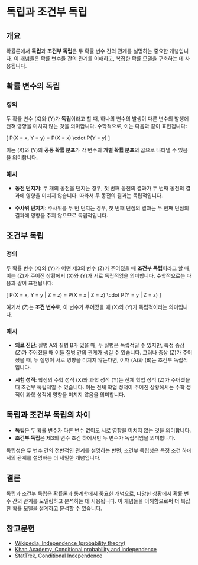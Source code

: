 # 독립과 조건부 독립

## 개요
확률론에서 **독립**과 **조건부 독립**은 두 확률 변수 간의 관계를 설명하는 중요한 개념입니다. 이 개념들은 확률 변수들 간의 관계를 이해하고, 복잡한 확률 모델을 구축하는 데 사용됩니다.

## 확률 변수의 독립

### 정의
두 확률 변수 \(X\)와 \(Y\)가 **독립**이라고 할 때, 하나의 변수의 발생이 다른 변수의 발생에 전혀 영향을 미치지 않는 것을 의미합니다. 수학적으로, 이는 다음과 같이 표현됩니다:

\[
P(X = x, Y = y) = P(X = x) \cdot P(Y = y)
\]

이는 \(X\)와 \(Y\)의 **공동 확률 분포**가 각 변수의 **개별 확률 분포**의 곱으로 나타낼 수 있음을 의미합니다.

### 예시
- **동전 던지기**: 두 개의 동전을 던지는 경우, 첫 번째 동전의 결과가 두 번째 동전의 결과에 영향을 미치지 않습니다. 따라서 두 동전의 결과는 독립적입니다.

- **주사위 던지기**: 주사위를 두 번 던지는 경우, 첫 번째 던짐의 결과는 두 번째 던짐의 결과에 영향을 주지 않으므로 독립적입니다.

## 조건부 독립

### 정의
두 확률 변수 \(X\)와 \(Y\)가 어떤 제3의 변수 \(Z\)가 주어졌을 때 **조건부 독립**이라고 할 때, 이는 \(Z\)가 주어진 상황에서 \(X\)와 \(Y\)가 서로 독립적임을 의미합니다. 수학적으로는 다음과 같이 표현됩니다:

\[
P(X = x, Y = y | Z = z) = P(X = x | Z = z) \cdot P(Y = y | Z = z)
\]

여기서 \(Z\)는 **조건 변수**로, 이 변수가 주어졌을 때 \(X\)와 \(Y\)가 독립적이라는 의미입니다.

### 예시
- **의료 진단**: 질병 A와 질병 B가 있을 때, 두 질병은 독립적일 수 있지만, 특정 증상 \(Z\)가 주어졌을 때 이들 질병 간의 관계가 생길 수 있습니다. 그러나 증상 \(Z\)가 주어졌을 때, 두 질병이 서로 영향을 미치지 않는다면, 이때 \(A\)와 \(B\)는 조건부 독립적입니다.

- **시험 성적**: 학생의 수학 성적 \(X\)와 과학 성적 \(Y\)는 전체 학업 성적 \(Z\)가 주어졌을 때 조건부 독립적일 수 있습니다. 이는 전체 학업 성적이 주어진 상황에서는 수학 성적이 과학 성적에 영향을 미치지 않음을 의미합니다.

## 독립과 조건부 독립의 차이

- **독립**은 두 확률 변수가 다른 변수 없이도 서로 영향을 미치지 않는 것을 의미합니다.
- **조건부 독립**은 제3의 변수 조건 하에서만 두 변수가 독립적임을 의미합니다.

독립성은 두 변수 간의 전반적인 관계를 설명하는 반면, 조건부 독립성은 특정 조건 하에서의 관계를 설명하는 더 세밀한 개념입니다.

## 결론
독립과 조건부 독립은 확률론과 통계학에서 중요한 개념으로, 다양한 상황에서 확률 변수 간의 관계를 모델링하고 분석하는 데 사용됩니다. 이 개념들을 이해함으로써 더 복잡한 확률 모델을 설계하고 분석할 수 있습니다.

## 참고문헌
- [Wikipedia, Independence (probability theory)](https://en.wikipedia.org/wiki/Independence_(probability_theory))
- [Khan Academy, Conditional probability and independence](https://www.khanacademy.org/math/statistics-probability/probability-library)
- [StatTrek, Conditional Independence](https://stattrek.com/probability/conditional-independence.aspx)
